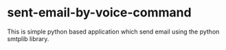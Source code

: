 # sent-email-by-voice-command
This is simple python based application which send email using the python smtplib library.
